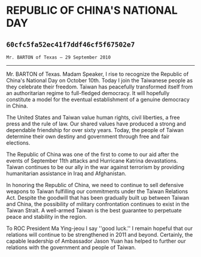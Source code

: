 # REPUBLIC OF CHINA'S NATIONAL DAY
## `60cfc5fa52ec41f7ddf46cf5f67502e7`
`Mr. BARTON of Texas — 29 September 2010`

---


Mr. BARTON of Texas. Madam Speaker, I rise to recognize the Republic 
of China's National Day on October 10th. Today I join the Taiwanese 
people as they celebrate their freedom. Taiwan has peacefully 
transformed itself from an authoritarian regime to full-fledged 
democracy. It will hopefully constitute a model for the eventual 
establishment of a genuine democracy in China.

The United States and Taiwan value human rights, civil liberties, a 
free press and the rule of law. Our shared values have produced a 
strong and dependable friendship for over sixty years. Today, the 
people of Taiwan determine their own destiny and government through 
free and fair elections.

The Republic of China was one of the first to come to our aid after 
the events of September 11th attacks and Hurricane Katrina 
devastations. Taiwan continues to be our ally in the war against 
terrorism by providing humanitarian assistance in Iraq and Afghanistan.

In honoring the Republic of China, we need to continue to sell 
defensive weapons to Taiwan fulfilling our commitments under the Taiwan 
Relations Act. Despite the goodwill that has been gradually built up 
between Taiwan and China, the possibility of military confrontation 
continues to exist in the Taiwan Strait. A well-armed Taiwan is the 
best guarantee to perpetuate peace and stability in the region.

To ROC President Ma Ying-jeou I say ''good luck.'' I remain hopeful 
that our relations will continue to be strengthened in 2011 and beyond. 
Certainly, the capable leadership of Ambassador Jason Yuan has helped 
to further our relations with the government and people of Taiwan.
